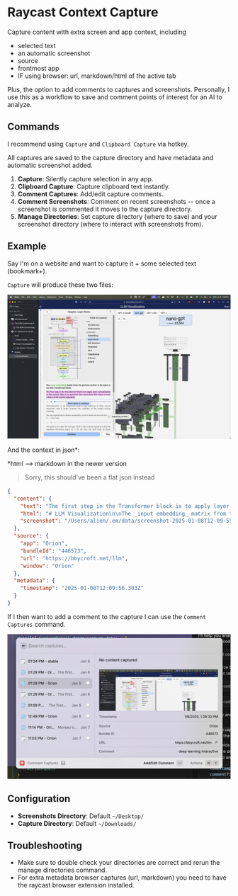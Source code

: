 # Raycast Context Capture

Capture content with extra screen and app context, including

- selected text
- an automatic screenshot
- source
- frontmost app
- IF using browser: url, markdown/html of the active tab

Plus, the option to add comments to captures and screenshots. Personally, I use this as a workflow to save and comment points of interest for an AI to analyze.

## Commands

I recommend using `Capture` and `Clipboard Capture` via hotkey.

All captures are saved to the capture directory and have metadata and automatic screenshot added.

1. **Capture**: Silently capture selection in any app.
2. **Clipboard Capture**: Capture clipboard text instantly.
3. **Comment Captures**: Add/edit capture comments.
4. **Comment Screenshots**: Comment on recent screenshots -- once a screenshot is commented it moves to the capture directory.
5. **Manage Directories**: Set capture directory (where to save) and your screenshot directory (where to interact with screenshots from).

## Example

Say I'm on a website and want to capture it + some selected text (bookmark+).

`Capture` will produce these two files:

![example](./example/screenshot-2025-01-08T12-09-55.951Z.png)

And the context in json\*:

\*html --> markdown in the newer version

> Sorry, this should've been a flat json instead

```json
{
  "content": {
    "text": "The first step in the Transformer block is to apply layer normalization to this matrix. This is an operation that normalizes the values in each column of the matrix separately.",
    "html": "# LLM Visualization\n\nThe _input embedding_ matrix from the previous section is the input to our first Transformer block.\n\nThe first step in the Transformer block is to apply _layer normalization_ to this matrix. This is an operation that normalizes the values in each column of the matrix separately.\n\nNormalization is an important step in the training of deep neural networks, and it helps improve the stability of the model during training.\n\nWe can regard each column separately, so let's focus on the 4th column (t = 3) for now.\n\nThe goal is to make the average value in the column equal to 0 and the standard deviation equal to 1. To do this, we find both of these quantities (mean (μ) & std dev (σ)) for the column and then subtract the average and divide by the standard deviation.\n\nThe notation we use here is E\\[x\\] for the average and Var\\[x\\] for the variance (of the column of length C). The variance is simply the standard deviation squared. The epsilon term (ε = 1×10\\-5) is there to prevent division by zero.\n\nWe compute and store these values in our aggregation layer since we're applying them to all values in the column.\n\nFinally, once we have the normalized values, we multiply each element in the column by a learned weight (γ) and then add a bias (β) value, resulting in our normalized values.\n\nWe run this normalization operation on each column of the input embedding matrix, and the result is the normalized input embedding, which is ready to be passed into the Self-Attention layer.",
    "screenshot": "/Users/alien/.em/data/screenshot-2025-01-08T12-09-55.951Z.png"
  },
  "source": {
    "app": "Orion",
    "bundleId": "446573",
    "url": "https://bbycroft.net/llm",
    "window": "Orion"
  },
  "metadata": {
    "timestamp": "2025-01-08T12:09:56.303Z"
  }
}
```

If I then want to add a comment to the capture I can use the `Comment Captures` command.

![comment](./example/screenshot_Cursor_58.png)

## Configuration

- **Screenshots Directory**: Default `~/Desktop/`
- **Capture Directory**: Default `~/Downloads/`

## Troubleshooting

- Make sure to double check your directories are correct and rerun the manage directories command.
- For extra metadata browser captures (url, markdown) you need to have the raycast browser extension installed.

